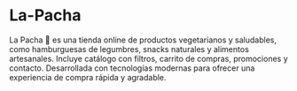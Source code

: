 # La-Pacha
La Pacha 🌱 es una tienda online de productos vegetarianos y saludables, como hamburguesas de legumbres, snacks naturales y alimentos artesanales. Incluye catálogo con filtros, carrito de compras, promociones y contacto. Desarrollada con tecnologías modernas para ofrecer una experiencia de compra rápida y agradable.
